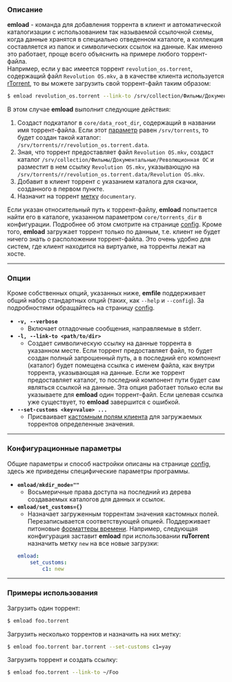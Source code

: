### Описание ###
**emload** - команда для добавления торрента в клиент и автоматической каталогизации с использованием так называемой ссылочной схемы, когда данные хранятся в специально отведенном каталоге, а коллекция составляется из папок и символических ссылок на данные. Как именно это работает, проще всего объяснить на примере любого торрент-файла.  
Например, если у вас имеется торрент `revolution_os.torrent`, содержащий файл `Revolution OS.mkv`, а в качестве клиента используется [rTorrent](clients#rtorrent), то вы можете загрузить свой торрент-файл таким образом:

```bash
$ emload revolution_os.torrent --link-to /srv/collection/Фильмы/Документальные/Революционная\ ОС --set-customs c1=documentary
```
В этом случае **emload** выполнит следующие действия:

  1. Создаст подкаталог в `core/data_root_dir`, содержащий в названии имя торрент-файла. Если этот [параметр](config) равен `/srv/torrents`, то будет создан такой каталог: `/srv/torrents/r/revolution_os.torrent.data`.
  2. Зная, что торрент предоставляет файл `Revolution OS.mkv`, создаст каталог `/srv/collection/Фильмы/Документальные/Революционная ОС` и разместит в нем ссылку `Revolution OS.mkv`, указывающую на `/srv/torrents/r/revolution_os.torrent.data/Revolution OS.mkv`.
  3. Добавит в клиент торрент с указанием каталога для скачки, созданного в первом пункте.
  4. Назначит на торрент [метку](clients#rtorrent) `documentary`.

Если указан относительный путь к торрент-файлу, **emload** попытается найти его в каталоге, указанном параметром `core/torrents_dir` в конфигурации. Подробнее об этом смотрите на странице [config](config). Кроме того, **emload** загружает торрент только по данным, т.е. клиент не будет ничего знать о расположении торрент-файла. Это очень удобно для систем, где клиент находится на виртуалке, на торренты лежат на хосте.

***

### Опции ###
Кроме собственных опций, указанных ниже, **emfile** поддерживает общий набор стандартных опций (таких, как `--help` и `--config`). За подробностями обращайтесь на страницу [config](config).

* **`-v, --verbose`**
    * Включает отладочные сообщения, направляемые в stderr.
* **`-l, --link-to <path/to/dir>`**
    * Создает символическую ссылку на данные торрента в указанном месте. Если торрент предоставляет файл, то будет создан полный запрошенный путь, а в последний его компонент (каталог) будет помещена ссылка с именем файла, как внутри торрента, указывающая на данные. Если же торрент предоставляет каталог, то последний компонент пути будет сам являться ссылкой на данные. Эта опция работает только если вы указываете для **emload** один торрент-файл. Если целевая ссылка уже существует, то **emload** завершится с ошибкой.
* **`--set-customs <key=value> ...`**
    * Присваивает [кастомным полям клиента](clients) для загружаемых торрентов определенные значения.

***

### Конфигурационные параметры ###
Общие параметры и способ настройки описаны на странице [config](config), здесь же приведены специфические параметры программы.

* **`emload/mkdir_mode=""`**
    * Восьмеричные права доступа на последний из дерева создаваемых каталогов для данных и ссылок.
* **`emload/set_customs={}`**
    * Назначает загруженным торрентам значения кастомных полей. Перезаписывается соответствующей опцией. Поддерживает питоновые [форматтеры времени](http://docs.python.org/3/library/datetime.html#strftime-strptime-behavior). Например, следующая конфигурация заставит **emload** при использовании **ruTorrent** назначить метку `new` на все новые загрузки:
  ```yaml
  emload:
      set_customs:
          c1: new
  ```

***

### Примеры использования ###
Загрузить один торрент:
```bash
$ emload foo.torrent
```

Загрузить несколько торрентов и назначить на них метку:
```bash
$ emload foo.torrent bar.torrent --set-customs c1=yay
```

Загрузить торрент и создать ссылку:
```bash
$ emload foo.torrent --link-to ~/Foo
```
